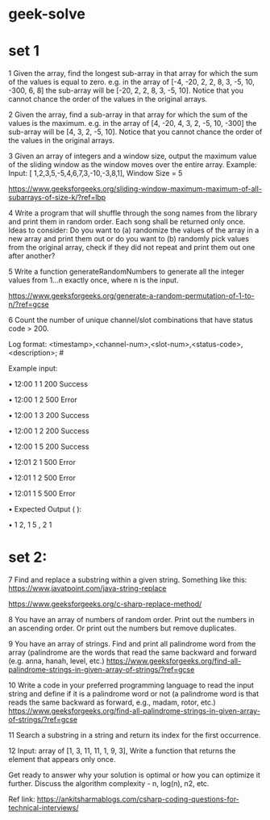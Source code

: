 # geek-solve
 # set 1

1	Given the array, find the longest sub-array in that array for which the sum of the values is equal to zero. e.g. in the array of [-4, -20, 2, 2, 8, 3, -5, 10, -300, 6, 8] the sub-array will be [-20, 2, 2, 8, 3, -5, 10]. Notice that you cannot chance the order of the values in the original arrays.

2	Given the array, find a sub-array in that array for which the sum of the values is the maximum. e.g. in the array of [4, -20, 4, 3, 2, -5, 10, -300] the sub-array will be [4, 3, 2, -5, 10]. Notice that you cannot chance the order of the values in the original arrays.

3	Given an array of integers and a window size, output the maximum value of the sliding window as the window moves over the entire array. Example: Input: [ 1,2,3,5,-5,4,6,7,3,-10,-3,8,1], Window Size = 5

https://www.geeksforgeeks.org/sliding-window-maximum-maximum-of-all-subarrays-of-size-k/?ref=lbp

4	Write a program that will shuffle through the song names from the library and print them in random order. Each song shall be returned only once. Ideas to consider: Do you want to (a) randomize the values of the array in a new array and print them out or do you want to (b) randomly pick values from the original array, check if they did not repeat and print them out one after another?

5	Write a function generateRandomNumbers to generate all the integer values from 1...n  exactly once, where n is the input.

https://www.geeksforgeeks.org/generate-a-random-permutation-of-1-to-n/?ref=gcse

6	Count the number of unique channel/slot combinations that have status code > 200. 

  Log format: \<timestamp>,\<channel-num>,\<slot-num>,\<status-code>,\<description>\; #
 
 Example input:
 
•	12:00 1 1 200 Success
 
•	12:00 1 2 500 Error
 
•	12:00 1 3 200 Success
 
•	12:00 1 2 200 Success
 
•	12:00 1 5 200 Success
 
•	12:01 2 1 500 Error
 
•	12:01 1 2 500 Error
 
•	12:01 1 5 500 Error
 
•	Expected Output (<channel-num> <slot-num>):
 
•	1 2, 1 5 , 2 1
  
# set 2:
 
7	Find and replace a substring within a given string. Something like this: https://www.javatpoint.com/java-string-replace
 
 
 https://www.geeksforgeeks.org/c-sharp-replace-method/
 
  
8	You have an array of numbers of random order. Print out the numbers in an ascending order. Or print out the numbers but remove duplicates.
 
 
  
9	You have an array of strings. Find and print all palindrome word from the array (palindrome are the words that read the same backward and forward (e.g. anna, hanah, level, etc.)
 https://www.geeksforgeeks.org/find-all-palindrome-strings-in-given-array-of-strings/?ref=gcse
  
10 	Write a code in your preferred programming language to read the input string and define if it is a palindrome word or not (a palindrome word is that reads the same backward as forward, e.g., madam, rotor, etc.)
 https://www.geeksforgeeks.org/find-all-palindrome-strings-in-given-array-of-strings/?ref=gcse
  
11	Search a substring in a string and return its index for the first occurrence.
  
12	Input: array of [1, 3, 11, 11, 1, 9, 3], Write a function that returns the element that appears only once.
 
 
 Get ready to answer why your solution is optimal or how you can optimize it further. Discuss the algorithm complexity - n, log(n), n2, etc.
 
 Ref link: https://ankitsharmablogs.com/csharp-coding-questions-for-technical-interviews/

